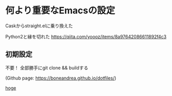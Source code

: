 # 何より重要なEmacsの設定
Caskからstraight.elに乗り換えた


Python2と縁を切れた
https://qiita.com/yoooz/items/8a97642086611892f4c3

## 初期設定
不要！
全部勝手にgit clone && buildする

(Github page: https://boneandrea.github.io/dotfiles/) 

[hoge](newpage.md)
